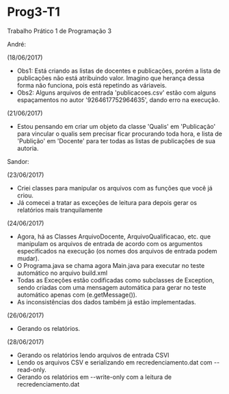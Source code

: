 # Prog3-T1
Trabalho Prático 1 de Programação 3

André: 

(18/06/2017)
- Obs1: Está criando as listas de docentes e publicações, porém a lista de publicações não está atribuindo valor. Imagino que herança dessa forma não funciona, pois está repetindo as váriaveis.
- Obs2: Alguns arquivos de entrada 'publicacoes.csv' estão com alguns espaçamentos no autor '9264617752964635', dando erro na execução.

(21/06/2017)
- Estou pensando em criar um objeto da classe 'Qualis' em 'Publicação' para vincular o qualis sem precisar ficar procurando toda hora, e lista de 'Publição' em 'Docente' para ter todas as listas de publicações de sua autoria.

Sandor:

(23/06/2017)
- Criei classes para manipular os arquivos com as funções que você já criou.
- Já comecei a tratar as exceções de leitura para depois gerar os relatórios mais tranquilamente

(24/06/2017)
- Agora, há as Classes ArquivoDocente, ArquivoQualificacao, etc. que manipulam os arquivos de entrada de acordo com os argumentos especificados na execução (os nomes dos arquivos de entrada podem mudar).
- O Programa.java se chama agora Main.java para executar no teste automático no arquivo build.xml
- Todas as Exceções estão codificadas como subclasses de Exception, sendo criadas com uma mensagem automática para gerar no teste automático apenas com (e.getMessage()).
- As inconsistências dos dados também já estão implementadas.

(26/06/2017)
- Gerando os relatórios.

(28/06/2017)
- Gerando os relatórios lendo arquivos de entrada CSVl
- Lendo os arquivos CSV e serializando em recredenciamento.dat com --read-only.
- Gerando os relatórios em --write-only com a leitura de recredenciamento.dat
